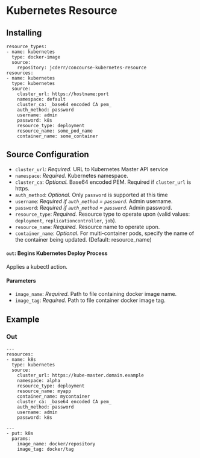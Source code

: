 # Kubernetes Resource

## Installing

```
resource_types:
- name: kubernetes
  type: docker-image
  source:
    repository: jcderr/concourse-kubernetes-resource
resources:
- name: kubernetes
  type: kubernetes
  source:
    cluster_url: https://hostname:port
    namespace: default
    cluster_ca: _base64 encoded CA pem_
    auth_method: password
    username: admin
    password: k8s
    resource_type: deployment
    resource_name: some_pod_name
    container_name: some_container
```

## Source Configuration

* `cluster_url`: *Required.* URL to Kubernetes Master API service
* `namespace`: *Required.* Kubernetes namespace.
* `cluster_ca`: *Optional.* Base64 encoded PEM. Required if `cluster_url` is https.
* `auth_method`: *Optional.* Only `password` is supported at this time
* `username`: *Required if `auth_method` = `password`.* Admin username.
* `password`: *Required if `auth_method` = `password`.* Admin password.
* `resource_type`: *Required.* Resource type to operate upon (valid values: `deployment`, `replicationcontroller`, `job`).
* `resource_name`: *Required.* Resource name to operate upon.
* `container_name`: *Optional.* For multi-container pods, specify the name of the container being updated. (Default: resource_name)

#### `out`: Begins Kubernetes Deploy Process

Applies a kubectl action.

#### Parameters
* `image_name`: *Required.* Path to file containing docker image name.
* `image_tag`: *Required.* Path to file container docker image tag.

## Example

### Out
```
---
resources:
- name: k8s
  type: kubernetes
  source:
    cluster_url: https://kube-master.domain.example
    namespace: alpha
    resource_type: deployment
    resource_name: myapp
    container_name: mycontainer
    cluster_ca: _base64 encoded CA pem_
    auth_method: password
    username: admin
    password: k8s
```

```
---
- put: k8s
  params:
    image_name: docker/repository
    image_tag: docker/tag
```
